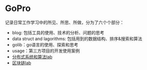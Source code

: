 # GoPro

记录日常工作学习中的所见、所思、所做，分为了六个个部分：

+ blog: 包括工具的使用、技术的分析、问题的思考
+ data struct and lagorithms: 包括用到的数据结构、排序&搜索和算法
+ golib：go语言的使用、探索和思考
+ usage：第三方项目的开发使用案例
+ [分布式系统和算法lab](https://github.com/blockchain-develop/distributedsystem)
+ [区块链lab](https://github.com/blockchain-develop/blockchainpro)